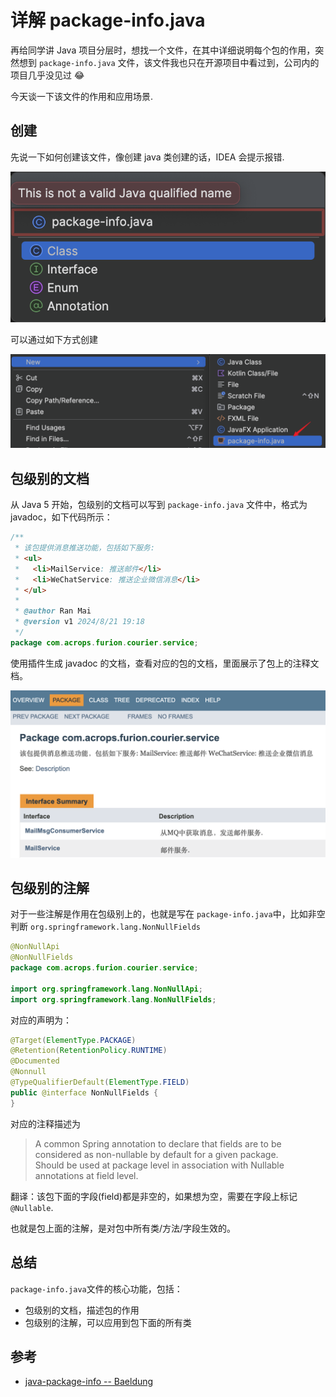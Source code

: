 # 详解 package-info.java

再给同学讲 Java 项目分层时，想找一个文件，在其中详细说明每个包的作用，突然想到 `package-info.java` 文件，该文件我也只在开源项目中看过到，公司内的项目几乎没见过 :joy: 

今天谈一下该文件的作用和应用场景.

## 创建

先说一下如何创建该文件，像创建 java 类创建的话，IDEA 会提示报错.

![img](/img/java_package_info_err.png)

可以通过如下方式创建

![img](/img/java_package_info_create.png)


## 包级别的文档

从 Java 5 开始，包级别的文档可以写到 `package-info.java` 文件中，格式为 javadoc，如下代码所示：

```java
/**
 * 该包提供消息推送功能，包括如下服务:
 * <ul>
 *   <li>MailService: 推送邮件</li>
 *   <li>WeChatService: 推送企业微信消息</li>
 * </ul>
 *
 * @author Ran Mai
 * @version v1 2024/8/21 19:18
 */
package com.acrops.furion.courier.service;
```

使用插件生成 javadoc 的文档，查看对应的包的文档，里面展示了包上的注释文档。

![img](/img/java_package_info_jdoc.png)

## 包级别的注解

对于一些注解是作用在包级别上的，也就是写在 `package-info.java`中，比如非空判断 `org.springframework.lang.NonNullFields`

```java
@NonNullApi
@NonNullFields
package com.acrops.furion.courier.service;

import org.springframework.lang.NonNullApi;
import org.springframework.lang.NonNullFields;
```

对应的声明为：

```java
@Target(ElementType.PACKAGE)
@Retention(RetentionPolicy.RUNTIME)
@Documented
@Nonnull
@TypeQualifierDefault(ElementType.FIELD)
public @interface NonNullFields {
}
```

对应的注释描述为

> A common Spring annotation to declare that fields are to be considered as non-nullable by default for a given package.  
> Should be used at package level in association with Nullable annotations at field level.

翻译：该包下面的字段(field)都是非空的，如果想为空，需要在字段上标记 `@Nullable`. 

也就是包上面的注解，是对包中所有类/方法/字段生效的。

## 总结

`package-info.java`文件的核心功能，包括：

- 包级别的文档，描述包的作用
- 包级别的注解，可以应用到包下面的所有类

## 参考

- [java-package-info -- Baeldung](https://www.baeldung.com/java-package-info)
